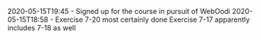 2020-05-15T19:45 - Signed up for the course in pursuit of WebOodi
2020-05-15T18:58 - Exercise 7-20 most certainly done
Exercise 7-17 apparently includes 7-18 as well